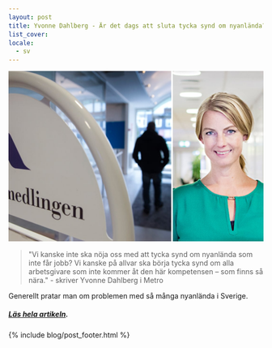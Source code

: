 ```yaml
---
layout: post
title: Yvonne Dahlberg - Är det dags att sluta tycka synd om nyanlända?
list_cover:
locale:
  - sv
---
```




![yvonne](/assets/images/blog/yvonne.jpg)

> "Vi kanske inte ska nöja oss med att tycka synd om nyanlända som inte får jobb? Vi kanske på allvar ska börja tycka synd om alla arbetsgivare som inte kommer åt den här kompetensen – som finns så nära." - skriver Yvonne Dahlberg i Metro<br>

Generellt pratar man om problemen med så många nyanlända i Sverige.

##### [Läs hela artikeln](https://www.metro.se/artikel/yvonne-dahlberg-%C3%A4r-det-dags-att-sluta-tycka-synd-om-nyanl%C3%A4nda).


{% include blog/post_footer.html %}
